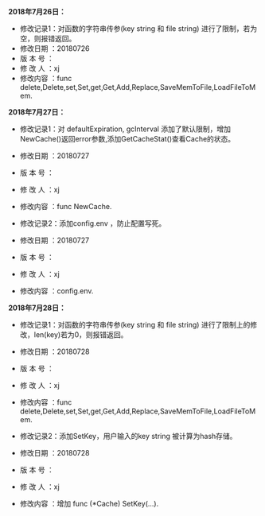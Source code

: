 **2018年7月26日：**    
  
 * 修改记录1：对函数的字符串传参(key string 和 file string) 进行了限制，若为空，则报错返回。   
 * 修改日期 ：20180726  
 * 版 本 号 ：  
 * 修 改 人 ：xj  
 * 修改内容 ：func delete,Delete,set,Set,get,Get,Add,Replace,SaveMemToFile,LoadFileToMem.   


**2018年7月27日：**    
  
 * 修改记录1：对 defaultExpiration, gcInterval 添加了默认限制，增加NewCache()返回error参数,添加GetCacheStat()查看Cache的状态。     
 * 修改日期 ：20180727  
 * 版 本 号 ：  
 * 修 改 人 ：xj  
 * 修改内容 ：func NewCache.      
   
   
 * 修改记录2：添加config.env ，防止配置写死。     
 * 修改日期 ：20180727  
 * 版 本 号 ：  
 * 修 改 人 ：xj  
 * 修改内容 ：config.env.  


**2018年7月28日：**    
  
 * 修改记录1：对函数的字符串传参(key string 和 file string) 进行了限制上的修改，len(key)若为0，则报错返回。   
 * 修改日期 ：20180728  
 * 版 本 号 ：  
 * 修 改 人 ：xj  
 * 修改内容 ：func delete,Delete,set,Set,get,Get,Add,Replace,SaveMemToFile,LoadFileToMem.   
    
 * 修改记录2：添加SetKey，用户输入的key string 被计算为hash存储。     
 * 修改日期 ：20180728  
 * 版 本 号 ：  
 * 修 改 人 ：xj  
 * 修改内容 ：增加 func (*Cache) SetKey(...).    

 
